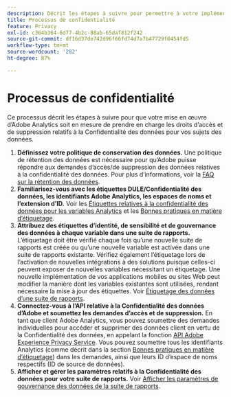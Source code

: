 ```yaml
---
description: Décrit les étapes à suivre pour permettre à votre implémentation Adobe Analytics de prendre en charge les droits d’accès et de suppression relatifs à la confidentialité des données de vos titulaires de données.
title: Processus de confidentialité
feature: Privacy
exl-id: c364b364-6d77-4b2c-88ab-65daf812f242
source-git-commit: df16d37de742d96f66fd74d7a7b47729f0454fd5
workflow-type: tm+mt
source-wordcount: '282'
ht-degree: 87%

---
```


# Processus de confidentialité

Ce processus décrit les étapes à suivre pour que votre mise en œuvre d’Adobe Analytics soit en mesure de prendre en charge les droits d’accès et de suppression relatifs à la Confidentialité des données pour vos sujets des données.

1. **Définissez votre politique de conservation des données.** Une politique de rétention des données est nécessaire pour quʼAdobe puisse répondre aux demandes dʼaccès/de suppression des données relatives à la confidentialité des données.  Pour plus dʼinformations, voir la [FAQ sur la rétention des données](/help/technotes/data-retention.md).
1. **Familiarisez-vous avec les étiquettes DULE/Confidentialité des données, les identifiants Adobe Analytics, les espaces de noms et l’extension d’ID.** Voir les [Étiquettes relatives à la confidentialité des données pour les variables Analytics](/help/admin/c-data-governance/gdpr-labels.md) et les [Bonnes pratiques en matière dʼétiquetage](/help/admin/c-data-governance/gdpr-analytics-ids.md).
1. **Attribuez des étiquettes d’identité, de sensibilité et de gouvernance des données à chaque variable dans une suite de rapports.** Lʼétiquetage doit être vérifié chaque fois quʼune nouvelle suite de rapports est créée ou quʼune nouvelle variable est activée dans une suite de rapports existante. Vérifiez également lʼétiquetage lors de lʼactivation de nouvelles intégrations à des solutions puisque celles-ci peuvent exposer de nouvelles variables nécessitant un étiquetage. Une nouvelle implémentation de vos applications mobiles ou sites Web peut modifier la manière dont les variables existantes sont utilisées, rendant nécessaire la mise à jour des étiquettes. Voir [Étiquetage des données dʼune suite de rapports](/help/admin/c-data-governance/gdpr-setup-reportsuite.md).
1. **Connectez-vous à l’API relative à la Confidentialité des données d’Adobe et soumettez les demandes d’accès et de suppression.** En tant que client Adobe Analytics, vous pouvez soumettre des demandes individuelles pour accéder et supprimer des données client en vertu de la Confidentialité des données, en appelant la fonction [API Adobe Experience Privacy Service](https://experienceleague.adobe.com/docs/experience-platform/privacy/api/overview.html?lang=en). Vous pouvez soumettre tous les identifiants Analytics (comme décrit dans la section [Bonnes pratiques en matière d’étiquetage](/help/admin/c-data-governance/gdpr-analytics-ids.md)) dans les demandes, ainsi que leurs ID d’espace de noms respectifs (ID de source de données).
1. **Afficher et gérer les paramètres relatifs à la Confidentialité des données pour votre suite de rapports.** Voir [Afficher les paramètres de gouvernance des données de la suite de rapports](/help/admin/c-data-governance/gdpr-view-settings.md).
